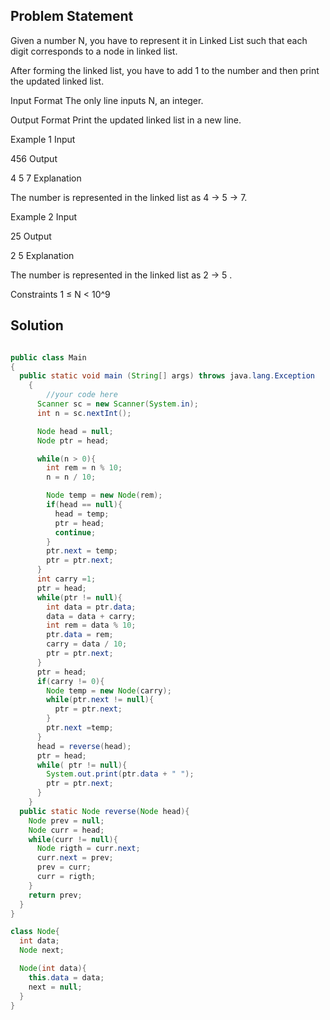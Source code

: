 ## Problem Statement

Given a number N, you have to represent it in Linked List such that each digit corresponds to a node in linked list.

After forming the linked list, you have to add 1 to the number and then print the updated linked list.

Input Format
The only line inputs N, an integer.

Output Format
Print the updated linked list in a new line.

Example 1
Input

456
Output

4 5 7
Explanation

The number is represented in the linked list as 4 -> 5 -> 7.

Example 2
Input

25
Output

2 5
Explanation

The number is represented in the linked list as 2 -> 5 .

Constraints
1 ≤ N < 10^9

## Solution

```java

public class Main
{
  public static void main (String[] args) throws java.lang.Exception
	{
		//your code here
      Scanner sc = new Scanner(System.in);
      int n = sc.nextInt();

      Node head = null;
      Node ptr = head;

      while(n > 0){
        int rem = n % 10; 
        n = n / 10;

        Node temp = new Node(rem); 
        if(head == null){ 
          head = temp;
          ptr = head;
          continue;
        }
        ptr.next = temp;
        ptr = ptr.next;
      }
      int carry =1; 
      ptr = head; 
      while(ptr != null){
        int data = ptr.data;
        data = data + carry;
        int rem = data % 10;
        ptr.data = rem;
        carry = data / 10; 
        ptr = ptr.next; 
      }
      ptr = head; 
      if(carry != 0){ 
        Node temp = new Node(carry); 
        while(ptr.next != null){ 
          ptr = ptr.next;
        }
        ptr.next =temp; 
      }
      head = reverse(head);
      ptr = head;
      while( ptr != null){
        System.out.print(ptr.data + " ");
        ptr = ptr.next;
      }
    }  
  public static Node reverse(Node head){ 
    Node prev = null; 
    Node curr = head; 
    while(curr != null){
      Node rigth = curr.next;
      curr.next = prev; 
      prev = curr; 
      curr = rigth; 
    }
    return prev;
  }
}

class Node{
  int data;
  Node next;

  Node(int data){
    this.data = data;
    next = null;
  }
}
```
